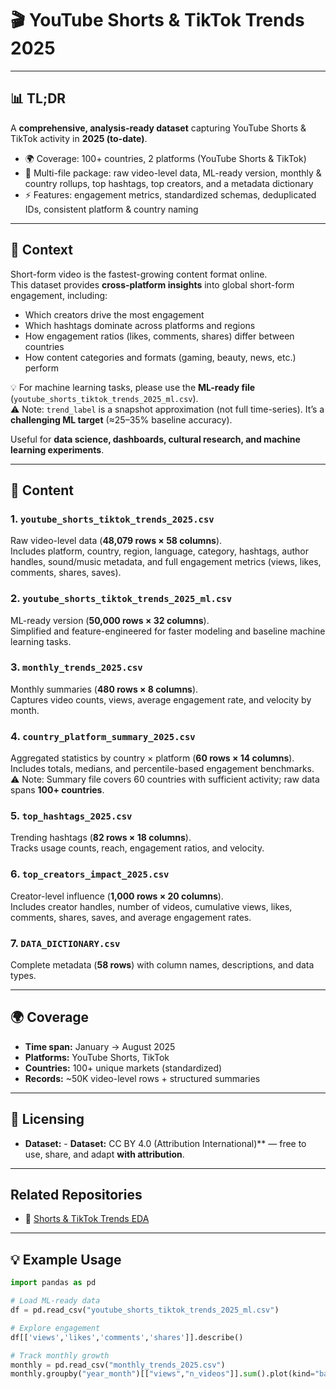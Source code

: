 # 🎬 YouTube Shorts & TikTok Trends 2025  

---

## 📊 TL;DR  
A **comprehensive, analysis-ready dataset** capturing YouTube Shorts & TikTok activity in **2025 (to-date)**.  

- 🌍 Coverage: 100+ countries, 2 platforms (YouTube Shorts & TikTok)  
- 📂 Multi-file package: raw video-level data, ML-ready version, monthly & country rollups, top hashtags, top creators, and a metadata dictionary  
- ⚡ Features: engagement metrics, standardized schemas, deduplicated IDs, consistent platform & country naming  

---

## 📌 Context  
Short-form video is the fastest-growing content format online.  
This dataset provides **cross-platform insights** into global short-form engagement, including:  

- Which creators drive the most engagement  
- Which hashtags dominate across platforms and regions  
- How engagement ratios (likes, comments, shares) differ between countries  
- How content categories and formats (gaming, beauty, news, etc.) perform  

💡 For machine learning tasks, please use the **ML-ready file** (`youtube_shorts_tiktok_trends_2025_ml.csv`).  
⚠️ Note: `trend_label` is a snapshot approximation (not full time-series). It’s a **challenging ML target** (≈25–35% baseline accuracy).  

Useful for **data science, dashboards, cultural research, and machine learning experiments**.  

---

## 📂 Content  

### 1. `youtube_shorts_tiktok_trends_2025.csv`  
Raw video-level data (**48,079 rows × 58 columns**).  
Includes platform, country, region, language, category, hashtags, author handles, sound/music metadata, and full engagement metrics (views, likes, comments, shares, saves).  

### 2. `youtube_shorts_tiktok_trends_2025_ml.csv`  
ML-ready version (**50,000 rows × 32 columns**).  
Simplified and feature-engineered for faster modeling and baseline machine learning tasks.  

### 3. `monthly_trends_2025.csv`  
Monthly summaries (**480 rows × 8 columns**).  
Captures video counts, views, average engagement rate, and velocity by month.  

### 4. `country_platform_summary_2025.csv`  
Aggregated statistics by country × platform (**60 rows × 14 columns**).  
Includes totals, medians, and percentile-based engagement benchmarks.  
⚠️ Note: Summary file covers 60 countries with sufficient activity; raw data spans **100+ countries**.  

### 5. `top_hashtags_2025.csv`  
Trending hashtags (**82 rows × 18 columns**).  
Tracks usage counts, reach, engagement ratios, and velocity.  

### 6. `top_creators_impact_2025.csv`  
Creator-level influence (**1,000 rows × 20 columns**).  
Includes creator handles, number of videos, cumulative views, likes, comments, shares, saves, and average engagement rates.  

### 7. `DATA_DICTIONARY.csv`  
Complete metadata (**58 rows**) with column names, descriptions, and data types.  

---

## 🌍 Coverage  
- **Time span:** January → August 2025  
- **Platforms:** YouTube Shorts, TikTok  
- **Countries:** 100+ unique markets (standardized)  
- **Records:** ~50K video-level rows + structured summaries  

---

## 📜 Licensing  
- **Dataset:** - **Dataset:** CC BY 4.0 (Attribution International)** — free to use, share, and adapt **with attribution**.


---

## Related Repositories
- 📂 [Shorts & TikTok Trends EDA](https://github.com/tarekmasryo/shorts-tiktok-trends)


---

## 💡 Example Usage  

```python
import pandas as pd

# Load ML-ready data
df = pd.read_csv("youtube_shorts_tiktok_trends_2025_ml.csv")

# Explore engagement
df[['views','likes','comments','shares']].describe()

# Track monthly growth
monthly = pd.read_csv("monthly_trends_2025.csv")
monthly.groupby("year_month")[["views","n_videos"]].sum().plot(kind="bar")





